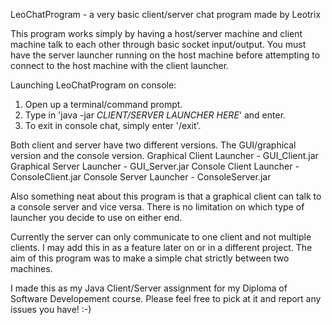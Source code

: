 LeoChatProgram - a very basic client/server chat program made by Leotrix

This program works simply by having a host/server machine and client machine talk to each other through basic socket input/output. You must have the server launcher running on the host machine before attempting to connect to the host machine with the client launcher.

Launching LeoChatProgram on console:
1. Open up a terminal/command prompt.
2. Type in 'java -jar *CLIENT/SERVER LAUNCHER HERE*' and enter.
3. To exit in console chat, simply enter '/exit'.

Both client and server have two different versions. The GUI/graphical version and the console version.
Graphical Client Launcher - GUI_Client.jar
Graphical Server Launcher - GUI_Server.jar
Console Client Launcher - ConsoleClient.jar
Console Server Launcher - ConsoleServer.jar

Also something neat about this program is that a graphical client can talk to a console server and vice versa. There is no limitation on which type of launcher you decide to use on either end.

Currently the server can only communicate to one client and not multiple clients. I may add this in as a feature later on or in a different project. The aim of this program was to make a simple chat strictly between two machines.

I made this as my Java Client/Server assignment for my Diploma of Software Developement course. Please feel free to pick at it and report any issues you have! :-)